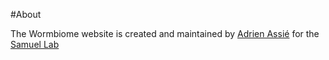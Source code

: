 #About

The Wormbiome website is created and maintained by [Adrien Assié](http://www.assie.net/Pro) for the [Samuel Lab](https://www.bcm.edu/people-search/buck-samuel-30114)

